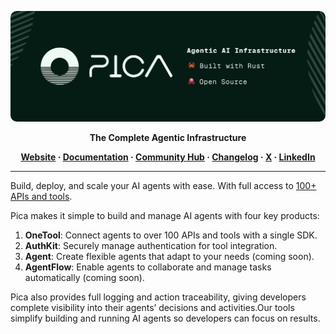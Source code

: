 <p align="center">
  <a href="https://picaos.com">
    <img alt="Pica Logo" src="./images/banner.png" style="border-radius: 10px;">
  </a>
</p>

<p align="center"><b>The Complete Agentic Infrastructure</b></p>

<p align="center">
  <b>
    <a href="https://www.picaos.com/">Website</a>
    ·
    <a href="https://docs.picaos.com">Documentation</a>
    ·
    <a href="https://www.picaos.com/community">Community Hub</a>
    ·
    <a href="https://www.picaos.com/community/changelog">Changelog</a>
    ·
    <a href="https://x.com/picahq">X</a>
    ·
    <a href="https://www.linkedin.com/company/picahq">LinkedIn</a>
  </b>
</p>

---

Build, deploy, and scale your AI agents with ease. With full access to [100+ APIs and tools](https://www.picaos.com/community/connectors).

Pica makes it simple to build and manage AI agents with four key products:
1. **OneTool**: Connect agents to over 100 APIs and tools with a single SDK.
2. **AuthKit**: Securely manage authentication for tool integration.
3. **Agent**: Create flexible agents that adapt to your needs (coming soon).
4. **AgentFlow**: Enable agents to collaborate and manage tasks automatically (coming soon).

Pica also provides full logging and action traceability, giving developers complete visibility into their agents’ decisions and activities.Our tools simplify building and running AI agents so developers can focus on results.
